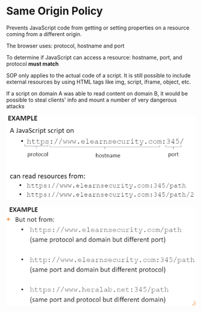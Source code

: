# Same Origin Policy

Prevents JavaScript code from getting or setting properties on a resource coming from a different origin.

The browser uses: protocol, hostname and port

To determine if JavaScript can access a resource: hostname, port, and protocol **must match**

SOP only applies to the actual code of a script. It is still possible to include external resources by using HTML tags like img, script, iframe, object, etc.

If a script on domain A was able to read content on domain B, it would be possible to steal clients' info and mount a number of very dangerous attacks

![](<../../../../.gitbook/assets/image (5).png>)

![](<../../../../.gitbook/assets/image (6) (1).png>)
